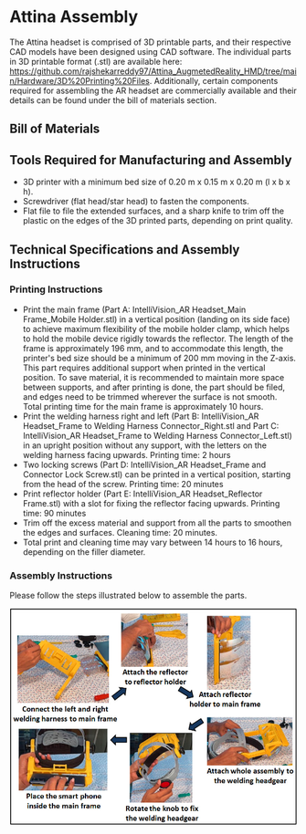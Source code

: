 # Attina Assembly

The Attina headset is comprised of 3D printable parts, and their respective CAD models have been designed using CAD software. The individual parts in 3D printable format (.stl) are available here: https://github.com/rajshekarreddy97/Attina_AugmetedReality_HMD/tree/main/Hardware/3D%20Printing%20Files. Additionally, certain components required for assembling the AR headset are commercially available and their details can be found under the bill of materials section.

## Bill of Materials

## Tools Required for Manufacturing and Assembly

- 3D printer with a minimum bed size of 0.20 m x 0.15 m x 0.20 m (l x b x h).
- Screwdriver (flat head/star head) to fasten the components.
- Flat file to file the extended surfaces, and a sharp knife to trim off the plastic on the edges of the 3D printed parts, depending on print quality.

## Technical Specifications and Assembly Instructions

### Printing Instructions

- Print the main frame (Part A: IntelliVision_AR Headset_Main Frame_Mobile Holder.stl) in a vertical position (landing on its side face) to achieve maximum flexibility of the mobile holder clamp, which helps to hold the mobile device rigidly towards the reflector. The length of the frame is approximately 196 mm, and to accommodate this length, the printer's bed size should be a minimum of 200 mm moving in the Z-axis. This part requires additional support when printed in the vertical position. To save material, it is recommended to maintain more space between supports, and after printing is done, the part should be filed, and edges need to be trimmed wherever the surface is not smooth. Total printing time for the main frame is approximately 10 hours.
- Print the welding harness right and left (Part B: IntelliVision_AR Headset_Frame to Welding Harness Connector_Right.stl and Part C: IntelliVision_AR Headset_Frame to Welding Harness Connector_Left.stl) in an upright position without any support, with the letters on the welding harness facing upwards. Printing time: 2 hours
- Two locking screws (Part D: IntelliVision_AR Headset_Frame and Connector Lock Screw.stl) can be printed in a vertical position, starting from the head of the screw. Printing time: 20 minutes
- Print reflector holder (Part E: IntelliVision_AR Headset_Reflector Frame.stl) with a slot for fixing the reflector facing upwards. Printing time: 90 minutes
- Trim off the excess material and support from all the parts to smoothen the edges and surfaces. Cleaning time: 20 minutes.
- Total print and cleaning time may vary between 14 hours to 16 hours, depending on the filler diameter.

### Assembly Instructions

Please follow the steps illustrated below to assemble the parts.

![Assembly Instructions Flowchart](https://github.com/rajshekarreddy97/Attina_AugmetedReality_HMD/blob/main/Hardware/Images/AR_Headset_Assembly_Instruction_Flow_Chart.jpg)

